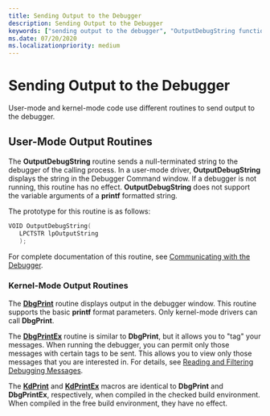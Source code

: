 ```yaml
---
title: Sending Output to the Debugger
description: Sending Output to the Debugger
keywords: ["sending output to the debugger", "OutputDebugString function", "DbgPrint function", "DbgPrintEx function", "KdPrint function", "KdPrintEx function"]
ms.date: 07/20/2020
ms.localizationpriority: medium
---
```


# Sending Output to the Debugger

User-mode and kernel-mode code use different routines to send output to the debugger.

## User-Mode Output Routines

The **OutputDebugString** routine sends a null-terminated string to the debugger of the calling process. In a user-mode driver, **OutputDebugString** displays the string in the Debugger Command window. If a debugger is not running, this routine has no effect. **OutputDebugString** does not support the variable arguments of a **printf** formatted string.

The prototype for this routine is as follows:

```cpp
VOID OutputDebugString(
   LPCTSTR lpOutputString
   );
```

For complete documentation of this routine, see [Communicating with the Debugger](/windows/win32/debug/communicating-with-the-debugger).

### Kernel-Mode Output Routines

The [**DbgPrint**](/windows-hardware/drivers/ddi/wdm/nf-wdm-dbgprint) routine displays output in the debugger window. This routine supports the basic **printf** format parameters. Only kernel-mode drivers can call **DbgPrint**.

The [**DbgPrintEx**](/windows-hardware/drivers/ddi/wdm/nf-wdm-dbgprintex) routine is similar to **DbgPrint**, but it allows you to "tag" your messages. When running the debugger, you can permit only those messages with certain tags to be sent. This allows you to view only those messages that you are interested in. For details, see [Reading and Filtering Debugging Messages](reading-and-filtering-debugging-messages.md).


The [**KdPrint**](/windows-hardware/drivers/ddi/wdm/nf-wdm-kdprint) and [**KdPrintEx**](/windows-hardware/drivers/ddi/wdm/nf-wdm-kdprintex) macros are identical to **DbgPrint** and **DbgPrintEx**, respectively, when compiled in the checked build environment. When compiled in the free build environment, they have no effect.
